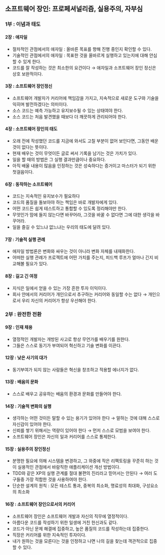 ## 소프트웨어 장인: 프로페셔널리즘, 실용주의, 자부심
### 1부 : 이념과 태도

#### 2장 : 애자일
- 절차적인 관점에서의 애자일 : 올바른 목표를 향해 진행 중인지 확인할 수 있다.
- 기술적인 관점에서의 애자일 : 목표한 것을 올바르게 실행하고 있는지에 대해 안심할 수 있게 한다.
- 코드를 잘 작성하는 것은 최소한의 요건이다 → 애자일과 소프트웨어 장인 정신은 상호 보완적이다.

#### 3장 : 소프트웨어 장인정신
- 소프트웨어 개발자가 커리어에 책임감을 가지고, 지속적으로 새로운 도구와 기술을 익히며 발전하겠다는 의미이다.
- 소스 코드는 예측 가능하고 유지보수될 수 있는 상태여야 한다. 
- 소스 코드는 처음 발견했을 때보다 더 깨끗하게 관리되어야 한다.

#### 4장 : 소프트웨어 장인의 태도
- 오래 전에 작성했던 코드를 지금에 와서도 고칠 부분이 없어 보인다면, 그동안 배운 것이 없다는 뜻이다.
- 현재 배우는 것이 무엇이든 글로 써서 기록을 남기는 것은 가치가 있다.
- 일을 할 때의 방법은 그 실행 결과만큼이나 중요하다.
- 아직 배울 내용이 많음을 인정하는 것은 성숙하다는 증거이고 마스터가 되기 위한 첫걸음이다.

#### 6장 : 동작하는 소프트웨어
- 코드는 지속적인 유지보수가 필요하다
- 코드의 품질을 돌보아야 하는 책임은 바로 개발자에게 있다.
- 어떤 코드든 쉽게 테스트하고 통합할 수 있도록 정리해야만 한다.
- 무엇인가 맘에 들지 않는다면 바꾸어라, 그것을 바꿀 수 없다면 그에 대한 생각을 바꾸어라.
- 일을 즐길 수 있느냐 없느냐는 우리의 태도에 달려 있다.

#### 7장 : 기술적 실행 관례
- 애자일 방법론은 변화와 싸우는 것이 아니라 변화 자체를 내재화한다.
- 어떠한 실행 관례가 프로젝트에 어떤 가치를 주는지, 피드백 루프가 얼마나 긴지 비교해볼 필요가 있다.

#### 8장 : 길고 긴 여정
- 지식은 일에서 얻을 수 있는 가장 흔한 투자 이익이다.
- 회사 안에서의 커리어가 개인으로서 추구하는 커리어와 동일할 수는 없다 → 개인으로서 우리 자신의 커리어가 항상 우선해야 한다.

### 2부 : 완전한 전환

#### 9장 : 인재 채용
- 열정적인 개발자는 개방된 사고로 항상 무언가를 배우기를 원한다.
- 그들은 스스로 동기가 부여되어 혁신하고 기술 변화를 이끈다.

#### 12장 : 낮은 사기의 대가
- 동기부여가 되지 않는 사람들은 혁신을 창조하고 적용할 에너지가 없다.

#### 13장 : 배움의 문화
- 스스로 배우고 공유하는 배움의 환경과 문화를 만들어야 한다.

#### 14장 : 기술적 변화의 실행
- 생각하는 어떤 것이든 말할 수 있는 용기가 있어야 한다 → 말하는 것에 대해 스스로 자신감이 있어야 한다.
- 신뢰를 쌓기 위해서는 역량이 있어야 한다 → 먼저 스스로 모범을 보여야 한다.
- 소프트웨어 장인은 자신의 일과 커리어를 스스로 통제한다.

#### 15장 : 실용주의 장인정신
- 분명한 필요에 의해 시스템을 변경하고, 그 와중에 작은 리팩토링을 꾸준히 하는 것이 실용적인 관점에서 바람직한 애플리케이션 개선 방법이다.
- TDD와 같은 XP의 실행 관계를 절대 불편의 진리라고 믿어서는 안된다 → 여러 도구들중 가장 적합한 것을 사용하여야 한다.
- 단순한 설계의 원칙 : 모든 테스트 통과, 중복의 최소화, 명료성의 최대화, 구성요소의 최소화

#### 16장 : 소프트웨어 장인으로서의 커리어
- 소프트웨어 장인은 소프트웨어 개발과 자신의 직무에 열정적이다.
- 아름다운 코드를 작성하기 위한 일생에 거친 헌신과도 같다.
- 코드가 아닌 문제 해결에 집중하고, 높은 품질의 코드를 작성하는데 집중한다.
- 직장은 커리어를 위한 지속적인 투자이다.
- 내가 원하는 것을 모른다는 것을 인정하고 나면 나의 길을 찾는데 객관적으로 집중할 수 있다.
